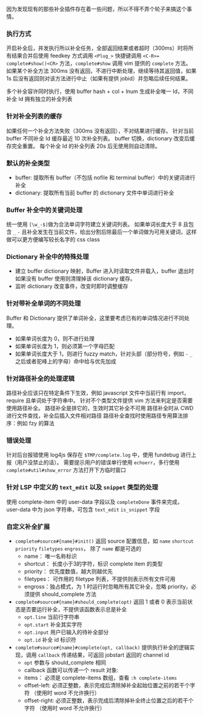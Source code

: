 因为发现现有的那些补全插件存在着一些问题，所以不得不弄个轮子来搞这个事情。

### 执行方式

开启补全后，并发执行所以补全任务，全部返回结果或者超时（300ms）时将所有结果合并后使用 feedkey 方式调用 `<Plug_>` 快捷键调用 `<C-R>= complete#show()<CR>` 方法，`complete#show` 调用 vim 提供的 `complete` 方法。
如果某个补全方法 300ms 没有返回，不进行中断处理，继续等待其返回值，如果 1s 后没有返回则对该方法进行中止（如果有提供 jobid）并忽略后续任何结果。

多个补全容许同时执行，使用 buffer hash + col + lnum 生成补全唯一 Id，不同补全 Id 拥有独立的补全列表

### 针对补全列表的缓存

如果任何一个补全方法失败（300ms 没有返回），不对结果进行缓存。
针对当前 buffer 不同补全 Id 缓存最近 10 次补全列表。
buffer 切换，dictionary 改变后缓存完全重置。
每个补全 Id 的补全列表 20s 后无使用则自动清除。

### 默认的补全类型

* buffer: 提取所有 buffer（不包括 nofile 和 terminal buffer）中的关键词进行补全
* dictionary: 提取所有当前 buffer 的 dictionary 文件中单词进行补全 

### Buffer 补全中的关键词处理

统一使用 `[\w_-$]`做为合法单词字符建立关键词列表。
如果单词长度大于 8 且包含 `_` `-` 且补全发生在当前文件，给出分割后除最后一个单词做为可用关键词，这样做可以更方便编写较长名字的 css class

### Dictionary 补全中的特殊处理

* 建立 buffer dictionary 映射，Buffer 进入时读取文件并载入，buffer 退出时如果没有 buffer 使用则清理掉该 dictionary 缓存。
* 监听 dictionary 改变事件，改变时即时调整缓存

### 针对带补全单词的不同处理

Buffer 和  Dictionary 提供了单词补全，这里要考虑已有的单词情况进行不同处理。

* 如果单词长度为 0，则不进行处理
* 如果单词长度为 1，则必须第一个字母匹配
* 如果单词长度大于 1，则进行 fuzzy match，针对头部（部分符号，例如 `-` `_` 之后或者驼峰上的字母）命中给与优先加成

### 针对路径补全的处理逻辑

路径补全应该只在特定条件下生效，例如 javascript 文件中当前行有 import， require 且单词处于字符串中。
针对不个类型文件提供 vim 方法来判定是否需要使用路径补全。
路径补全是排它的，生效时其它补全不可用
路径补全时从 CWD 进行文件查找，补全后插入文件相对路径
路径补全查找时使用路径专用算法排序：例如 fzy 的算法

### 错误处理

针对后台报错使用 log4js 保存在 `$TMP/complete.log` 中，使用 fundebug 进行上报（用户没禁止的话）。
需要提示用户的错误单行使用 `echoerr`，多行使用 `complete#util#show_error` 方法打开下方临时窗口 

### 针对 LSP 中定义的 `text_edit` 以及 `snippet` 类型的处理

使用 complete-item 中的 user-data 字段以及 `completeDone` 事件来完成， user-data 中为 json 字符串，可包含 `text_edit` `is_snippet` 字段

### 自定义补全扩展

* `complete#source#{name}#init()` 返回 source 配置信息，如 `name` `shortcut` `priority` `filetypes` `engross`， 除了 `name` 都是可选的
   * name： 唯一名称标识
   * shortcut： 长度小于3的字符，标识 complete item 的类型
   * priority： 优先度数值，越大则越优先
   * filetypes： 可作用的 filetype 列表，不提供则表示所有文件可用
   * engross：独占模式，为 1 时运行时忽略所有其它补全，忽略 priority，必须提供 should_complete 方法
* `complete#source#{name}#should_complete(opt)` 返回 1 或者 0 表示当前状态是否要运行补全，不提供该函数表示总是补全
   * `opt.line` 当前行字符串
   * `opt.start` 补全其实字符
   * `opt.input` 用户已输入的待补全部分
   * `opt.id` 补全 id 标识符
* `complete#source#{name}#complete(opt, callback)` 提供执行补全的逻辑实现，调用 `callback` 传递结果，可返回 jobstart 返回的 channel id
  *  `opt` 参数与 should_complete 相同
  *  callback 函数可以传递一个 result 对象:
    * items： 必须是 complete-items 数组，查看 `:h complete-items`
    * offset-left: 必须正整数，表示完成后清除掉补全起始位置之前的若干个字符 （使用时 word 不允许换行）
    * offset-right: 必须正整数，表示完成后清除掉补全终止位置之后的若干个字符 （使用时 word 不允许换行）

